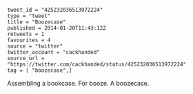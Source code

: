 ```
tweet_id = "425232036513972224"
type = "tweet"
title = "Boozecase"
published = 2014-01-20T11:43:12Z
retweets = 1
favourites = 4
source = "twitter"
twitter_account = "cackhanded"
source_url = "https://twitter.com/cackhanded/status/425232036513972224"
tag = [ "boozecase",]
```

Assembling a bookcase. For booze. A boozecase.

